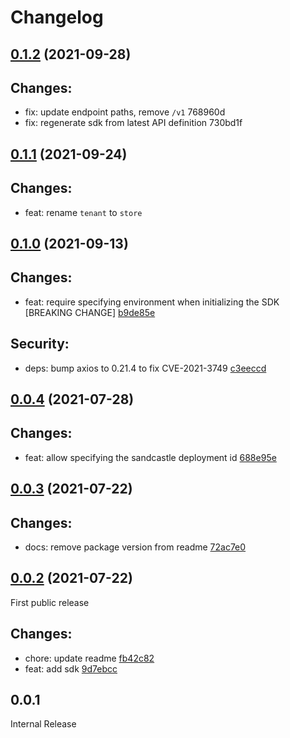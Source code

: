 # Changelog

## [0.1.2](https://github.com/auth0-lab/sandcastle-js-sdk/compare/v0.1.1...v0.1.2) (2021-09-28)

## Changes:
- fix: update endpoint paths, remove `/v1` 768960d
- fix: regenerate sdk from latest API definition 730bd1f

## [0.1.1](https://github.com/auth0-lab/sandcastle-js-sdk/compare/v0.1.1...v0.1.0) (2021-09-24)

## Changes:
- feat: rename `tenant` to `store`

## [0.1.0](https://github.com/auth0-lab/sandcastle-js-sdk/compare/v0.1.0...v0.0.4) (2021-09-13)

## Changes:
- feat: require specifying environment when initializing the SDK [BREAKING CHANGE] [b9de85e](https://github.com/auth0-lab/sandcastle-js-sdk/commit/b9de85e)

## Security:
- deps: bump axios to 0.21.4 to fix CVE-2021-3749 [c3eeccd](https://github.com/auth0-lab/sandcastle-js-sdk/commit/c3eeccd)

## [0.0.4](https://github.com/auth0-lab/sandcastle-js-sdk/compare/v0.0.3...v0.0.4) (2021-07-28)

## Changes:
- feat: allow specifying the sandcastle deployment id [688e95e](https://github.com/auth0-lab/sandcastle-js-sdk/commit/688e95e)

## [0.0.3](https://github.com/auth0-lab/sandcastle-js-sdk/compare/v0.0.2...v0.0.3) (2021-07-22)

## Changes:
- docs: remove package version from readme [72ac7e0](https://github.com/auth0-lab/sandcastle-js-sdk/commit/72ac7e0)

## [0.0.2](https://github.com/auth0-lab/sandcastle-js-sdk/compare/v0.0.1...v0.0.2) (2021-07-22)

First public release

## Changes:
- chore: update readme [fb42c82](https://github.com/auth0-lab/sandcastle-js-sdk/commit/fb42c82)
- feat: add sdk [9d7ebcc](https://github.com/auth0-lab/sandcastle-js-sdk/commit/9d7ebcc)

## 0.0.1

Internal Release

